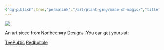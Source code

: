 ```yaml
---
{"dg-publish":true,"permalink":"/art/plant-gang/made-of-magic/","title":"Made Of Magic","tags":["Art","Plants and Garden"]}
---
```



![](https://baserow-media.ams3.digitaloceanspaces.com/user_files/NoBKw2jxnAXrwrM3LlopRYUWc6aoIrjs_7b60603c362679f00e07f7c62050ca3f27d4471c05e4a43463ccfbe4735d2374.jpg)

An art piece from Nonbeenary Designs. You can get yours at:

[TeePublic](https://www.teepublic.com/t-shirt/50950040-you-are-made-of-magic?store_id=258912)
[Redbubble](https://www.redbubble.com/shop/ap/152698300?ref=studio-promote)
